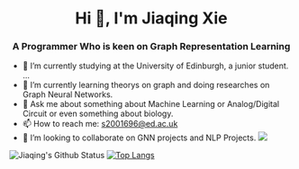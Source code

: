 <h1 align="center">Hi 👋, I'm Jiaqing Xie</h1>

<h3 align="center">A Programmer Who is keen on Graph Representation Learning</h3>


- 🔭 I’m currently studying at the University of Edinburgh, a junior student. ...
- 🌱 I’m currently learning theorys on graph and doing researches on Graph Neural Networks.
- 💬 Ask me about something about Machine Learning or Analog/Digital Circuit or even something about biology.
- 📫 How to reach me: s2001696@ed.ac.uk
- 👯 I’m looking to collaborate on GNN projects and NLP Projects.
![](https://komarev.com/ghpvc/?username=JIAQING-XIE&color=ff69b4)

![Jiaqing's Github Status](https://github-readme-stats.vercel.app/api?username=JIAQING-XIE&show_icons=true&theme=radical)
[![Top Langs](https://github-readme-stats.vercel.app/api/top-langs/?username=JIAQING-XIE)](https://github.com/anuraghazra/github-readme-stats)

<!--
**JIAQING-XIE/JIAQING-XIE** is a ✨ _special_ ✨ repository because its `README.md` (this file) appears on your GitHub profile.

Here are some ideas to get you started:


- 🤔 I’m looking for help with ...


- 😄 Pronouns: ...
- ⚡ Fun fact: ...
-->
